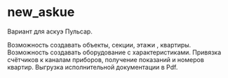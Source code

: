 # new_askue

Вариант для аскуэ Пульсар.

Возможность создавать объекты, секции, этажи , квартиры. 
Возможность создавать оборудование с характеристиками.
Привязка счётчиков к каналам приборов, получение показаний и номеров квартир.
Выгрузка исполнительной документации в Pdf.

